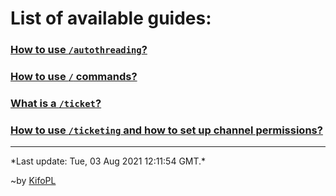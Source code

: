 # List of available guides:

### [How to use `/autothreading`?](./guides/autothreading)

### [How to use `/` commands?](./guides/slash)

### [What is a `/ticket`?](./guides/ticket)

### [How to use `/ticketing` and how to set up channel permissions?](./guides/ticketing)

<hr/>*Last update: Tue, 03 Aug 2021 12:11:54 GMT.*

~by [KifoPL](https://bio.link/KifoPL)